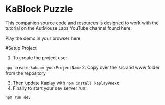 # KaBlock Puzzle
This companion source code and resources is designed to work with the tutorial on the AutMouse Labs YouTube channel found here:

Play the demo in your browser here:

#Setup Project
1. To create the project use:

``
npx create-kaboom yourProjectName
``
2. Copy over the src and www folder from the repository

3. Then update Kaplay with
``
npm install kaplay@next
``
4. Finally to start your dev server run:

``
npm run dev
``
